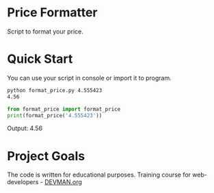 # Price Formatter

Script to format your price.

# Quick Start

You can use your script in console or import it to program.

```bash
python format_price.py 4.555423
4.56
```

```python
from format_price import format_price
print(format_price('4.555423'))
```
Output:
4.56

# Project Goals

The code is written for educational purposes. Training course for web-developers - [DEVMAN.org](https://devman.org)
